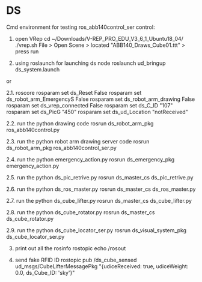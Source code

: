 # DS

Cmd environment for testing ros_abb140control_ser control:

1. open VRep
cd ~/Downloads/V-REP_PRO_EDU_V3_6_1_Ubuntu18_04/
./vrep.sh
File > Open Scene > located "ABB140_Draws_Cube01.ttt" > press run

2. using roslaunch for launching ds node
roslaunch ud_bringup ds_system.launch

or

2.1. roscore
rosparam set ds_Reset False
rosparam set ds_robot_arm_EmergencyS False
rosparam set ds_robot_arm_drawing False
rosparam set ds_vrep_connected False
rosparam set ds_C_ID "107"
rosparam set ds_PicG "450"
rosparam set ds_ud_Location "notReceived"

2.2. run the python drawing code
rosrun ds_robot_arm_pkg ros_abb140control.py

2.3. run the python robot arm drawing server code
rosrun ds_robot_arm_pkg ros_abb140control_ser.py 

2.4. run the python emergency_action.py
rosrun ds_emergency_pkg emergency_action.py

2.5. run the python ds_pic_retrive.py
rosrun ds_master_cs ds_pic_retrive.py

2.6. run the python ds_ros_master.py
rosrun ds_master_cs ds_ros_master.py

2.7. run the python ds_cube_lifter.py
rosrun ds_master_cs ds_cube_lifter.py

2.8. run the python ds_cube_rotator.py
rosrun ds_master_cs ds_cube_rotator.py

2.9. run the python ds_cube_locator_ser.py
rosrun ds_visual_system_pkg ds_cube_locator_ser.py

3. print out all the rosinfo
rostopic echo /rosout

4. send fake RFID ID
rostopic pub /ds_cube_sensed ud_msgs/CubeLifterMessagePkg "{udiceReceived: true, udiceWeight: 0.0, ds_Cube_ID: 'sky'}" 







